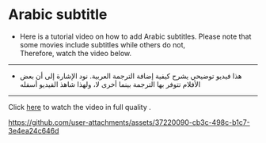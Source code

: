 # Arabic subtitle 

 * Here is a tutorial video on how to add Arabic subtitles. Please note that some movies include subtitles while others do not,<br>
Therefore, watch the video below.<br>
---
* هذا فيديو توضيحي يشرح كيفية إضافة الترجمة العربية. نود الإشارة إلى أن بعض الأفلام تتوفر بها الترجمة بينما أخرى لا، ولهذا شاهذ الفيديو أسفله  
---
Click [here](https://drive.google.com/file/d/1B6B-1ousQSxTG9zp0xsmcRGxbDPmgmOC/view?usp=sharing) to watch the video in full quality .<br>

https://github.com/user-attachments/assets/37220090-cb3c-498c-b1c7-3e4ea24c646d

